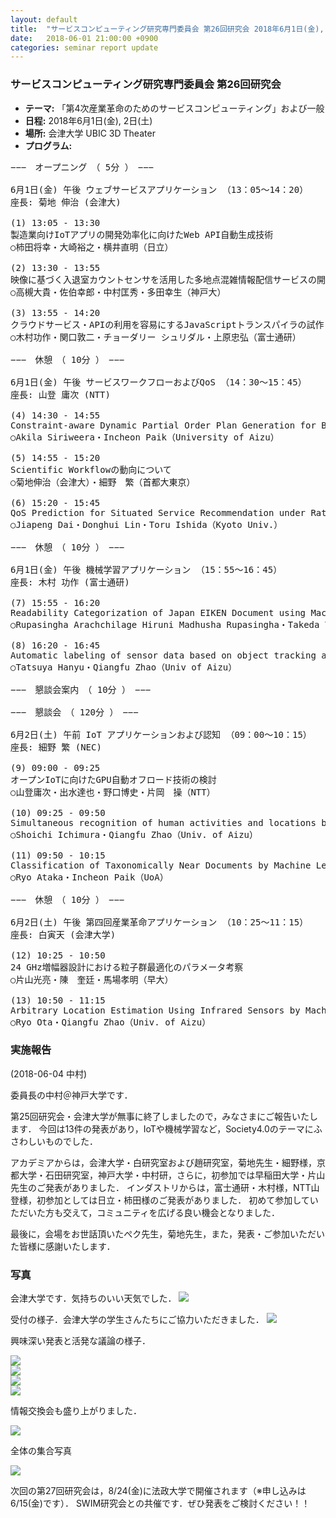 ```yaml
---
layout: default
title:  "サービスコンピューティング研究専門委員会 第26回研究会 2018年6月1日(金), 2日(土)"
date:   2018-06-01 21:00:00 +0900
categories: seminar report update
---
```


### サービスコンピューティング研究専門委員会 第26回研究会
- __テーマ:__ 「第4次産業革命のためのサービスコンピューティング」および一般
- __日程:__ 2018年6月1日(金), 2日(土)
- __場所:__ 会津大学 UBIC 3D Theater
- __プログラム:__


<pre>
−−−　オープニング　（ 5分 ）　−−−

6月1日(金) 午後 ウェブサービスアプリケーション （13：05～14：20）
座長: 菊地 伸治 (会津大)

(1) 13:05 - 13:30
製造業向けIoTアプリの開発効率化に向けたWeb API自動生成技術
○柿田将幸・大崎裕之・横井直明（日立）

(2) 13:30 - 13:55
映像に基づく入退室カウントセンサを活用した多地点混雑情報配信サービスの開発
○高槻大貴・佐伯幸郎・中村匡秀・多田幸生（神戸大）

(3) 13:55 - 14:20
クラウドサービス・APIの利用を容易にするJavaScriptトランスパイラの試作
○木村功作・関口敦二・チョーダリー シュリダル・上原忠弘（富士通研）

−−−　休憩　（ 10分 ）　−−−

6月1日(金) 午後 サービスワークフローおよびQoS （14：30～15：45）
座長: 山登 庸次 (NTT)

(4) 14:30 - 14:55
Constraint-aware Dynamic Partial Order Plan Generation for Big Data Analytics based on Automatic Service Composition
○Akila Siriweera・Incheon Paik（University of Aizu）

(5) 14:55 - 15:20
Scientific Workflowの動向について
○菊地伸治（会津大）・細野　繁（首都大東京）

(6) 15:20 - 15:45
QoS Prediction for Situated Service Recommendation under Rating Scarcity
○Jiapeng Dai・Donghui Lin・Toru Ishida（Kyoto Univ.）

−−−　休憩　（ 10分 ）　−−−

6月1日(金) 午後 機械学習アプリケーション （15：55～16：45）
座長: 木村 功作 (富士通研)

(7) 15:55 - 16:20
Readability Categorization of Japan EIKEN Document using Machine Learning with TF-IDF
○Rupasingha Arachchilage Hiruni Madhusha Rupasingha・Takeda Yui・Incheon Paik（UoA）

(8) 16:20 - 16:45
Automatic labeling of sensor data based on object tracking and recognition
○Tatsuya Hanyu・Qiangfu Zhao（Univ of Aizu）

−−−　懇談会案内　（ 10分 ）　−−−

−−−　懇談会　（ 120分 ）　−−−

6月2日(土) 午前 IoT アプリケーションおよび認知 （09：00～10：15）
座長: 細野 繁 (NEC)

(9) 09:00 - 09:25
オープンIoTに向けたGPU自動オフロード技術の検討
○山登庸次・出水達也・野口博史・片岡　操（NTT）

(10) 09:25 - 09:50
Simultaneous recognition of human activities and locations based on sensor array
○Shoichi Ichimura・Qiangfu Zhao（Univ. of Aizu）

(11) 09:50 - 10:15
Classification of Taxonomically Near Documents by Machine Learning with ESA
○Ryo Ataka・Incheon Paik（UoA）

−−−　休憩　（ 10分 ）　−−−

6月2日(土) 午後 第四回産業革命アプリケーション （10：25～11：15）
座長: 白寅天 (会津大学)

(12) 10:25 - 10:50
24 GHz増幅器設計における粒子群最適化のパラメータ考察
○片山光亮・陳　奎廷・馬場孝明（早大）

(13) 10:50 - 11:15
Arbitrary Location Estimation Using Infrared Sensors by Machine Learning
○Ryo Ota・Qiangfu Zhao（Univ. of Aizu）
</pre>


### 実施報告

(2018-06-04 中村)


委員長の中村＠神戸大学です．

第25回研究会・会津大学が無事に終了しましたので，みなさまにご報告いたします．
今回は13件の発表があり，IoTや機械学習など，Society4.0のテーマにふさわしいものでした．

アカデミアからは，会津大学・白研究室および趙研究室，菊地先生・細野様，京都大学・石田研究室，神戸大学・中村研，さらに，初参加では早稲田大学・片山先生のご発表がありました．
インダストリからは，富士通研・木村様，NTT山登様，初参加としては日立・柿田様のご発表がありました．
初めて参加していただいた方も交えて，コミュニティを広げる良い機会となりました．

最後に，会場をお世話頂いたぺク先生，菊地先生，また，発表・ご参加いただいた皆様に感謝いたします．

### 写真

会津大学です．気持ちのいい天気でした．
<img src="/assets/file/20180601/u-aizu.jpg">

受付の様子．会津大学の学生さんたちにご協力いただきました．
<img src="/assets/file/20180601/reception.jpg">

興味深い発表と活発な議論の様子．

<img src="/assets/file/20180601/presen1.jpg"><br />
<img src="/assets/file/20180601/presen2.jpg"><br />
<img src="/assets/file/20180601/presen3.jpg"><br />
<img src="/assets/file/20180601/presen4.jpg"><br />

情報交換会も盛り上がりました．

<img src="/assets/file/20180601/banquet.jpg"><br />

全体の集合写真

<img src="/assets/file/20180601/zentai.jpg"><br />

次回の第27回研究会は，8/24(金)に法政大学で開催されます（※申し込みは6/15(金)です）．
SWIM研究会との共催です．ぜひ発表をご検討ください！！


